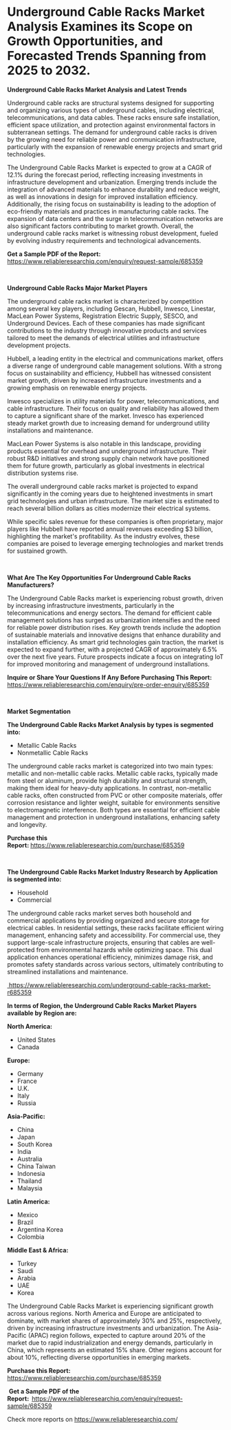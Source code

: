 <p><h1>Underground Cable Racks Market Analysis Examines its Scope on Growth Opportunities, and Forecasted Trends Spanning from 2025 to 2032.</h1></p><p><strong>Underground Cable Racks Market Analysis and Latest Trends</strong></p>
<p><p>Underground cable racks are structural systems designed for supporting and organizing various types of underground cables, including electrical, telecommunications, and data cables. These racks ensure safe installation, efficient space utilization, and protection against environmental factors in subterranean settings. The demand for underground cable racks is driven by the growing need for reliable power and communication infrastructure, particularly with the expansion of renewable energy projects and smart grid technologies.</p><p>The Underground Cable Racks Market is expected to grow at a CAGR of 12.1% during the forecast period, reflecting increasing investments in infrastructure development and urbanization. Emerging trends include the integration of advanced materials to enhance durability and reduce weight, as well as innovations in design for improved installation efficiency. Additionally, the rising focus on sustainability is leading to the adoption of eco-friendly materials and practices in manufacturing cable racks. The expansion of data centers and the surge in telecommunication networks are also significant factors contributing to market growth. Overall, the underground cable racks market is witnessing robust development, fueled by evolving industry requirements and technological advancements.</p></p>
<p><strong>Get a Sample PDF of the Report:&nbsp;</strong> <a href="https://www.reliableresearchiq.com/enquiry/request-sample/685359?utm_campaign=3514&utm_medium=2&utm_source=Github&utm_content=ia&utm_term=27032025&utm_id=underground-cable-racks">https://www.reliableresearchiq.com/enquiry/request-sample/685359</a></p>
<p>&nbsp;</p>
<p><strong>Underground Cable Racks Major Market Players</strong></p>
<p><p>The underground cable racks market is characterized by competition among several key players, including Gescan, Hubbell, Inwesco, Linestar, MacLean Power Systems, Registration Electric Supply, SESCO, and Underground Devices. Each of these companies has made significant contributions to the industry through innovative products and services tailored to meet the demands of electrical utilities and infrastructure development projects.</p><p>Hubbell, a leading entity in the electrical and communications market, offers a diverse range of underground cable management solutions. With a strong focus on sustainability and efficiency, Hubbell has witnessed consistent market growth, driven by increased infrastructure investments and a growing emphasis on renewable energy projects.</p><p>Inwesco specializes in utility materials for power, telecommunications, and cable infrastructure. Their focus on quality and reliability has allowed them to capture a significant share of the market. Invesco has experienced steady market growth due to increasing demand for underground utility installations and maintenance.</p><p>MacLean Power Systems is also notable in this landscape, providing products essential for overhead and underground infrastructure. Their robust R&D initiatives and strong supply chain network have positioned them for future growth, particularly as global investments in electrical distribution systems rise.</p><p>The overall underground cable racks market is projected to expand significantly in the coming years due to heightened investments in smart grid technologies and urban infrastructure. The market size is estimated to reach several billion dollars as cities modernize their electrical systems.</p><p>While specific sales revenue for these companies is often proprietary, major players like Hubbell have reported annual revenues exceeding $3 billion, highlighting the market's profitability. As the industry evolves, these companies are poised to leverage emerging technologies and market trends for sustained growth.</p></p>
<p>&nbsp;</p>
<p><strong>What Are The Key Opportunities For Underground Cable Racks Manufacturers?</strong></p>
<p><p>The Underground Cable Racks market is experiencing robust growth, driven by increasing infrastructure investments, particularly in the telecommunications and energy sectors. The demand for efficient cable management solutions has surged as urbanization intensifies and the need for reliable power distribution rises. Key growth trends include the adoption of sustainable materials and innovative designs that enhance durability and installation efficiency. As smart grid technologies gain traction, the market is expected to expand further, with a projected CAGR of approximately 6.5% over the next five years. Future prospects indicate a focus on integrating IoT for improved monitoring and management of underground installations.</p></p>
<p><strong>Inquire or Share Your Questions If Any Before Purchasing This Report:</strong> <a href="https://www.reliableresearchiq.com/enquiry/pre-order-enquiry/685359?utm_campaign=3514&utm_medium=2&utm_source=Github&utm_content=ia&utm_term=27032025&utm_id=underground-cable-racks">https://www.reliableresearchiq.com/enquiry/pre-order-enquiry/685359</a></p>
<p>&nbsp;</p>
<p><strong>Market Segmentation</strong></p>
<p><strong>The Underground Cable Racks Market Analysis by types is segmented into:</strong></p>
<p><ul><li>Metallic Cable Racks</li><li>Nonmetallic Cable Racks</li></ul></p>
<p><p>The underground cable racks market is categorized into two main types: metallic and non-metallic cable racks. Metallic cable racks, typically made from steel or aluminum, provide high durability and structural strength, making them ideal for heavy-duty applications. In contrast, non-metallic cable racks, often constructed from PVC or other composite materials, offer corrosion resistance and lighter weight, suitable for environments sensitive to electromagnetic interference. Both types are essential for efficient cable management and protection in underground installations, enhancing safety and longevity.</p></p>
<p><strong>Purchase this Report:&nbsp;</strong><a href="https://www.reliableresearchiq.com/purchase/685359?utm_campaign=3514&utm_medium=2&utm_source=Github&utm_content=ia&utm_term=27032025&utm_id=underground-cable-racks">https://www.reliableresearchiq.com/purchase/685359</a></p>
<p>&nbsp;</p>
<p><strong>The Underground Cable Racks Market Industry Research by Application is segmented into:</strong></p>
<p><ul><li>Household</li><li>Commercial</li></ul></p>
<p><p>The underground cable racks market serves both household and commercial applications by providing organized and secure storage for electrical cables. In residential settings, these racks facilitate efficient wiring management, enhancing safety and accessibility. For commercial use, they support large-scale infrastructure projects, ensuring that cables are well-protected from environmental hazards while optimizing space. This dual application enhances operational efficiency, minimizes damage risk, and promotes safety standards across various sectors, ultimately contributing to streamlined installations and maintenance.</p></p>
<p><a href="https://www.reliableresearchiq.com/underground-cable-racks-market-r685359?utm_campaign=3514&utm_medium=2&utm_source=Github&utm_content=ia&utm_term=27032025&utm_id=underground-cable-racks">&nbsp;https://www.reliableresearchiq.com/underground-cable-racks-market-r685359</a></p>
<p><strong>In terms of Region, the Underground Cable Racks Market Players available by Region are:</strong></p>
<p>
    <p> <strong> North America: </strong>
        <ul>
            <li>United States</li>
            <li>Canada</li>
        </ul>
        </p> 
    <p> <strong> Europe: </strong>
        <ul>
            <li>Germany</li>
            <li>France</li>
            <li>U.K.</li>
            <li>Italy</li>
            <li>Russia</li>
        </ul>
        </p> 
    <p> <strong> Asia-Pacific: </strong>
        <ul>
            <li>China</li>
            <li>Japan</li>
            <li>South Korea</li>
            <li>India</li>
            <li>Australia</li>
            <li>China Taiwan</li>
            <li>Indonesia</li>
            <li>Thailand</li>
            <li>Malaysia</li>
        </ul>
        </p> 
    <p> <strong> Latin America: </strong>
        <ul>
            <li>Mexico</li>
            <li>Brazil</li>
            <li>Argentina Korea</li>
            <li>Colombia</li>
        </ul>
        </p> 
    <p> <strong> Middle East & Africa: </strong>
        <ul>
            <li>Turkey</li>
            <li>Saudi</li>
            <li>Arabia</li>
            <li>UAE</li>
            <li>Korea</li>
        </ul>
    </p>
    </p>
<p><p>The Underground Cable Racks Market is experiencing significant growth across various regions. North America and Europe are anticipated to dominate, with market shares of approximately 30% and 25%, respectively, driven by increasing infrastructure investments and urbanization. The Asia-Pacific (APAC) region follows, expected to capture around 20% of the market due to rapid industrialization and energy demands, particularly in China, which represents an estimated 15% share. Other regions account for about 10%, reflecting diverse opportunities in emerging markets.</p></p>
<p><strong>Purchase this Report: </strong><a href="https://www.reliableresearchiq.com/purchase/685359?utm_campaign=3514&utm_medium=2&utm_source=Github&utm_content=ia&utm_term=27032025&utm_id=underground-cable-racks">https://www.reliableresearchiq.com/purchase/685359</a></p>
<p>&nbsp;<strong>Get a Sample PDF of the Report:&nbsp;&nbsp;</strong><a href="https://www.reliableresearchiq.com/enquiry/request-sample/685359?utm_campaign=3514&utm_medium=2&utm_source=Github&utm_content=ia&utm_term=27032025&utm_id=underground-cable-racks">https://www.reliableresearchiq.com/enquiry/request-sample/685359</a></p>
<p><strong></strong></p>
<p>Check more reports on <a href="https://www.reliableresearchiq.com/?utm_campaign=3514&utm_medium=2&utm_source=Github&utm_content=ia&utm_term=27032025&utm_id=underground-cable-racks">https://www.reliableresearchiq.com/</a></p>